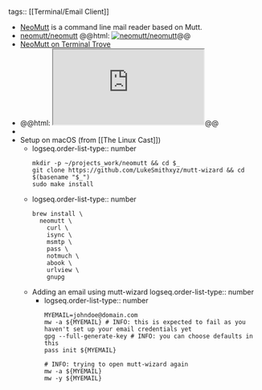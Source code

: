tags:: [[Terminal/Email Client]]

- [NeoMutt](https://neomutt.org/) is a command line mail reader based on Mutt.
- [neomutt/neomutt](https://github.com/neomutt/neomutt)
  @@html: <a href="https://github.com/neomutt/neomutt/"><img src="https://github-readme-stats-astronomer.vercel.app/api/pin/?username=neomutt&repo=neomutt&theme=tokyonight" alt="neomutt/neomutt"/></a>@@
- [NeoMutt on Terminal Trove](https://terminaltrove.com/neomutt/)
- @@html: <iframe src="https://terminaltrove.com/neomutt/" class="browser-tab"></iframe>@@
-
- Setup on macOS (from [[The Linux Cast]])
	- logseq.order-list-type:: number
	  ```shell
	  mkdir -p ~/projects_work/neomutt && cd $_
	  git clone https://github.com/LukeSmithxyz/mutt-wizard && cd $(basename "$_")
	  sudo make install
	  ```
	- logseq.order-list-type:: number
	  ```shell
	  brew install \
	  	neomutt \
	      curl \
	      isync \
	      msmtp \
	      pass \
	      notmuch \
	      abook \
	      urlview \
	      gnupg
	  ```
	- Adding an email using mutt-wizard
	  logseq.order-list-type:: number
		- logseq.order-list-type:: number
		  ```shell
		  MYEMAIL=johndoe@domain.com
		  mw -a ${MYEMAIL} # INFO: this is expected to fail as you haven't set up your email credentials yet
		  gpg --full-generate-key # INFO: you can choose defaults in this
		  pass init ${MYEMAIL}
		  
		  # INFO: trying to open mutt-wizard again
		  mw -a ${MYEMAIL}
		  mw -y ${MYEMAIL}
		  ```